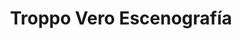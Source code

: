 ---
title: "Troppo Vero Escenografía"
url: /alcala-de-henares/troppo-vero-escenografia/
shop: decoración interior
---